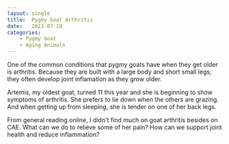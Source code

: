 ```yaml
---
layout: single
title:  Pygmy Goat Arthritis
date:   2023-07-19
categories: 
    - Pygmy Goat
    - Aging Animals
---
```

One of the common conditions that pygmy goats have when they get older is arthritis. Because they are built with a large body and short small legs, they often develop joint inflamation as they grow older. 

Artemis, my oldest goat, turned 11 this year and she is beginning to show symptoms of arthritis. She prefers to lie down when the others are grazing. And when getting up from sleeping, she is tender on one of her back legs. 

From general reading online, I didn't find much on goat arthritis besides on CAE. What can we do to relieve some of her pain? How can we support joint health and reduce inflammation? 